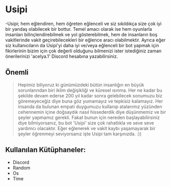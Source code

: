# Usipi
-Usipi; hem eğlendiren, hem öğreten eğlenceli ve siz sıkıldıkça size çok iyi bir yandaş olabilecek bir bottur. Temel amacı olarak ise hem oyunlarla insanları bilinçlendirebilmek ve yol gösterebilmek, hem de insanların boş vakitlerinde vakit geçirebilecekleri bir eğlence aracı olabilmektir. Ayrıca eğer siz kullanıcıların da Usipi'yi daha iyi ve/veya eğlenceli bir bot yapmak için fikirlerinin bizim için çok değerli olduğunu bilmenizi ister istediğiniz zaman önerilerinizi 'acelya.1' Discord hesabına yazabilirsiniz.   



## Önemli
>Hepimiz biliyoruz ki günümüzdeki bütün insanlığın en büyük sorunlarından biri iklim değişikliği ve küresel ısınma. Her ne kadar bu şekilde devam ederse 200 yıl kadar sonra gelebilecek sonumuzu biz göremeyeceğiz diye buna göz yumamayız ve tepkisiz kalamayız. Her insanda da bulunan empati duygumuzu kullanıp atalarımız yüzünden cehennemin içine doğsaydık nasıl hissederdik diye düşünmemiz ve bir şeyler yapmamız gerekli. Fakat bunun için nereden başlayabilirsiniz diye bilmiyorsanız, bu bot 'Usipi' size çok rahatlıkla ve seve seve yardımcı olacaktır. Eğer eğlenerek ve vakit kaybı yaşamayarak bir şeyler öğrenmeyi seviyorsanız işte Usipi tam karşınızda. :)) 

## Kullanılan Kütüphaneler:

- Discord
- Random
- Os
- Time

